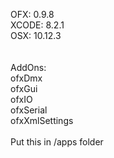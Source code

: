 OFX: 0.9.8 <br/>
XCODE: 8.2.1 <br/>
OSX: 10.12.3 <br/>
<br/>
<br/>
AddOns:<br/>
ofxDmx<br/>
ofxGui<br/>
ofxIO<br/>
ofxSerial<br/>
ofxXmlSettings<br/>
<br/>
Put this in /apps folder<br/>
